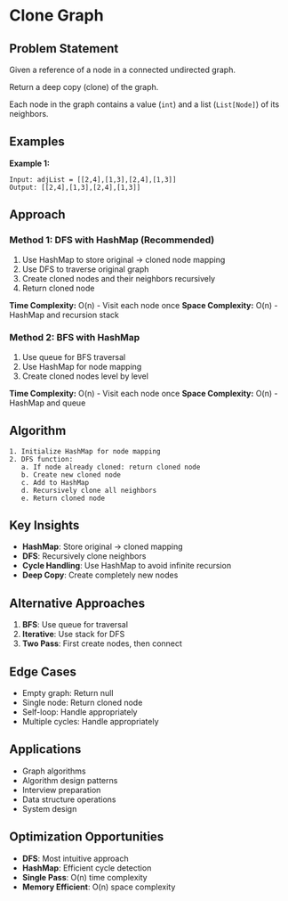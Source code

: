 # Clone Graph

## Problem Statement

Given a reference of a node in a connected undirected graph.

Return a deep copy (clone) of the graph.

Each node in the graph contains a value (`int`) and a list (`List[Node]`) of its neighbors.

## Examples

**Example 1:**
```
Input: adjList = [[2,4],[1,3],[2,4],[1,3]]
Output: [[2,4],[1,3],[2,4],[1,3]]
```

## Approach

### Method 1: DFS with HashMap (Recommended)
1. Use HashMap to store original -> cloned node mapping
2. Use DFS to traverse original graph
3. Create cloned nodes and their neighbors recursively
4. Return cloned node

**Time Complexity:** O(n) - Visit each node once
**Space Complexity:** O(n) - HashMap and recursion stack

### Method 2: BFS with HashMap
1. Use queue for BFS traversal
2. Use HashMap for node mapping
3. Create cloned nodes level by level

**Time Complexity:** O(n) - Visit each node once
**Space Complexity:** O(n) - HashMap and queue

## Algorithm

```
1. Initialize HashMap for node mapping
2. DFS function:
   a. If node already cloned: return cloned node
   b. Create new cloned node
   c. Add to HashMap
   d. Recursively clone all neighbors
   e. Return cloned node
```

## Key Insights

- **HashMap**: Store original -> cloned mapping
- **DFS**: Recursively clone neighbors
- **Cycle Handling**: Use HashMap to avoid infinite recursion
- **Deep Copy**: Create completely new nodes

## Alternative Approaches

1. **BFS**: Use queue for traversal
2. **Iterative**: Use stack for DFS
3. **Two Pass**: First create nodes, then connect

## Edge Cases

- Empty graph: Return null
- Single node: Return cloned node
- Self-loop: Handle appropriately
- Multiple cycles: Handle appropriately

## Applications

- Graph algorithms
- Algorithm design patterns
- Interview preparation
- Data structure operations
- System design

## Optimization Opportunities

- **DFS**: Most intuitive approach
- **HashMap**: Efficient cycle detection
- **Single Pass**: O(n) time complexity
- **Memory Efficient**: O(n) space complexity
